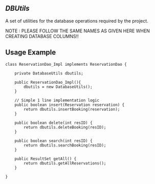 *DBUtils*
---------

A set of utilities for the database operations required by the project.

NOTE : PLEASE FOLLOW THE SAME NAMES AS GIVEN HERE WHEN CREATING DATABASE COLUMNS!!


Usage Example
-------------
    class ReservationDao_Impl implements ReservationDao {

        private DatabaseUtils dbutils;

        public ReservationDao_Impl(){
            dbutils = new DatabaseUtils();
        }

        // Simple 1 line implementation logic
        public boolean insert(Reservation reservation) {
            return dbutils.insertBooking(reservation);
        }

        public boolean delete(int resID) {
            return dbutils.deleteBooking(resID);
        }

        public boolean search(int resID) {
            return dbutils.searchBooking(resID);
        }

        public ResultSet getAll() {
            return dbutils.getAllReservations();
        }

    }
